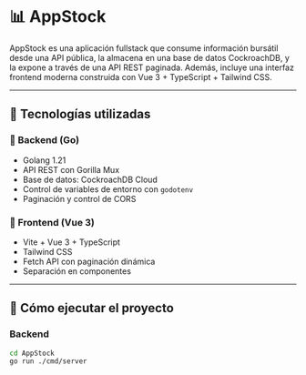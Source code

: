# 📊 AppStock

AppStock es una aplicación fullstack que consume información bursátil desde una API pública, la almacena en una base de datos CockroachDB, y la expone a través de una API REST paginada. Además, incluye una interfaz frontend moderna construida con Vue 3 + TypeScript + Tailwind CSS.

---

## 🧩 Tecnologías utilizadas

### 🔧 Backend (Go)
- Golang 1.21
- API REST con Gorilla Mux
- Base de datos: CockroachDB Cloud
- Control de variables de entorno con `godotenv`
- Paginación y control de CORS

### 🎨 Frontend (Vue 3)
- Vite + Vue 3 + TypeScript
- Tailwind CSS
- Fetch API con paginación dinámica
- Separación en componentes

---

## 🚀 Cómo ejecutar el proyecto

### Backend

```bash
cd AppStock
go run ./cmd/server
